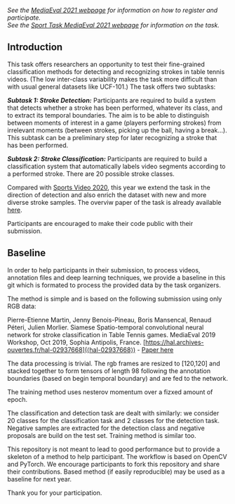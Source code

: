 <!-- # please respect the structure below-->
*See the [MediaEval 2021 webpage](https://multimediaeval.github.io/editions/2021/) for information on how to register and participate.* <br>
*See the [Sport Task MediaEval 2021 webpage](https://multimediaeval.github.io/editions/2021/tasks/sportsvideo/) for information on the task.*

## Introduction
This task offers researchers an opportunity to test their fine-grained classification methods for detecting and recognizing strokes in table tennis videos. (The low inter-class variability makes the task more difficult than with usual general datasets like UCF-101.) The task offers two subtasks:

***Subtask 1: Stroke Detection:*** Participants are required to build a system that detects whether a stroke has been performed, whatever its class, and to extract its temporal boundaries. The aim is to be able to distinguish between moments of interest in a game (players performing strokes) from irrelevant moments (between strokes, picking up the ball, having a break…). This subtask can be a preliminary step for later recognizing a stroke that has been performed. 

***Subtask 2: Stroke Classification:*** Participants are required to build a classification system that automatically labels video segments according to a performed stroke. There are 20 possible stroke classes. 

Compared with [Sports Video 2020](https://multimediaeval.github.io/editions/2020/tasks/sportsvideo/), this year we extend the task in the direction of detection and also enrich the dataset with new and more diverse stroke samples. The overviw paper of the task is already available [here](https://www.labri.fr/projet/AIV/MediaEval/Sports_Video_Task_2021.pdf).

Participants are encouraged to make their code public with their submission.

## Baseline
In order to help participants in their submission, to process videos, annotation files and deep learning techniques, we provide a baseline in this git which is formated to process the provided data by the task organizers.

The method is simple and is based on the following submission using only RGB data:

Pierre-Etienne Martin, Jenny Benois-Pineau, Boris Mansencal, Renaud Péteri, Julien Morlier. Siamese Spatio-temporal convolutional neural network for stroke classification in Table Tennis games. MediaEval 2019 Workshop, Oct 2019, Sophia Antipolis, France. [https://hal.archives-ouvertes.fr/hal-02937668](⟨hal-02937668⟩) - [Paper here](https://hal.archives-ouvertes.fr/hal-02937668/document)

The data processing is trivial. The rgb frames are resized to [120,120] and stacked together to form tensors of length 98 following the annotation boundaries (based on begin temporal boundary) and are fed to the network.

The training method uses nesterov momentum over a fizxed amount of epoch.

The classification and detection task are dealt with similarly: we consider 20 classes for the classification task and 2 classes for the detection task. Negative samples are extracted for the detection class and negative proposals are build on the test set.
Training method is similar too.

This repository is not meant to lead to good performance but to provide a skeleton of a method to help participant. The workflow is based on OpenCV and PyTorch. We encourage participants to fork this repository and share their contributions. Based method (if easily reproducible) may be used as a baseline for next year.

Thank you for your participation.
